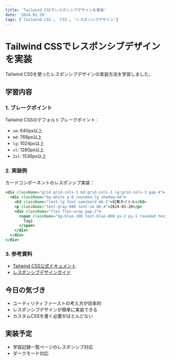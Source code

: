 ```yaml
---
title: 'Tailwind CSSでレスポンシブデザインを実装'
date: '2024-01-20'
tags: ['Tailwind CSS', 'CSS', 'レスポンシブデザイン']
---
```


# Tailwind CSSでレスポンシブデザインを実装

Tailwind CSSを使ったレスポンシブデザインの実装方法を学習しました。

## 学習内容

### 1. ブレークポイント
Tailwind CSSのデフォルトブレークポイント：

- `sm`: 640px以上
- `md`: 768px以上  
- `lg`: 1024px以上
- `xl`: 1280px以上
- `2xl`: 1536px以上

### 2. 実装例
カードコンポーネントのレスポンシブ実装：

```jsx
<div className="grid grid-cols-1 md:grid-cols-2 lg:grid-cols-3 gap-4">
  <div className="bg-white p-6 rounded-lg shadow-md">
    <h3 className="text-lg font-semibold mb-2">記事タイトル</h3>
    <p className="text-gray-600 text-sm mb-4">2024-01-20</p>
    <div className="flex flex-wrap gap-2">
      <span className="bg-blue-100 text-blue-800 px-2 py-1 rounded text-xs">
        Tag1
      </span>
    </div>
  </div>
</div>
```

### 3. 参考資料
- [Tailwind CSS公式ドキュメント](https://tailwindcss.com/docs)
- [レスポンシブデザインガイド](https://tailwindcss.com/docs/responsive-design)

## 今日の気づき
- ユーティリティファーストの考え方が効率的
- レスポンシブデザインが簡単に実装できる
- カスタムCSSを書く必要がほとんどない

## 実装予定
- 学習記録一覧ページのレスポンシブ対応
- ダークモード対応 
